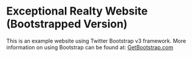 # Exceptional Realty Website (Bootstrapped Version)

This is an example website using Twitter Bootstrap v3 framework.
More information on using Bootstrap can be found at: [GetBootstrap.com](http://getbootstrap.com)